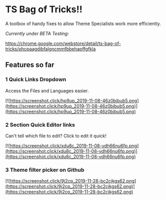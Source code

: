 # TS Bag of Tricks!!
A toolbox of handy fixes to allow Theme Specialists work more efficiently. 

*Currently under BETA Testing:*

https://chrome.google.com/webstore/detail/ts-bag-of-tricks/phcpaagdibfalgncmmfbbehapffgfkla

## Features so far

### 1 Quick Links Dropdown
Access the Files and Languages easier.

[![https://screenshot.click/hp9up_2019-11-08-46z0bjbub5.png](https://screenshot.click/hp9up_2019-11-08-46z0bjbub5.png)](https://screenshot.click/hp9up_2019-11-08-46z0bjbub5.png)

### 2 Section Quick Editor links
Can't tell which file to edit? Click to edit it quick!

[![https://screenshot.click/xdu8c_2019-11-08-vdh66nu6fp.png](https://screenshot.click/xdu8c_2019-11-08-vdh66nu6fp.png)](https://screenshot.click/xdu8c_2019-11-08-vdh66nu6fp.png)

### 3 Theme filter picker on Github
[![https://screenshot.click/9j2cp_2019-11-28-bc2cjkgs62.png](https://screenshot.click/9j2cp_2019-11-28-bc2cjkgs62.png)](https://screenshot.click/9j2cp_2019-11-28-bc2cjkgs62.png)
